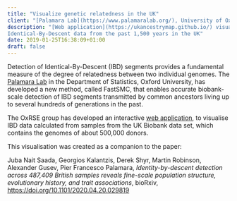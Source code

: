 ```yaml
---
title: "Visualize genetic relatedness in the UK"
client: "[Palamara Lab](https://www.palamaralab.org/), University of Oxford"
description: "[Web application](https://ukancestrymap.github.io/) visualising 
Identical-By-Descent data from the past 1,500 years in the UK"
date: 2019-01-25T16:38:09+01:00
draft: false
---
```


Detection of Identical-By-Descent (IBD) segments provides a fundamental measure of the 
degree of relatedness between two individual genomes. The [Palamara 
Lab](https://www.palamaralab.org/) in the Department of Statistics, Oxford University, 
has developed a new method, called FastSMC, that enables accurate biobank-scale 
detection of IBD segments transmitted by common ancestors living up to several hundreds 
of generations in the past.

The OxRSE group has developed an interactive [web 
application]((https://ukancestrymap.github.io/)), to visualise IBD data calculated from 
samples from the UK Biobank data set, which contains the genomes of about 500,000 
donors. 

This visualisation was created as a companion to the paper:

Juba Nait Saada, Georgios Kalantzis, Derek Shyr, Martin Robinson, Alexander Gusev, Pier 
Francesco Palamara, *Identity-by-descent detection across 487,409 British samples 
reveals fine-scale population structure, evolutionary history, and trait associations*,
bioRxiv, https://doi.org/10.1101/2020.04.20.029819
